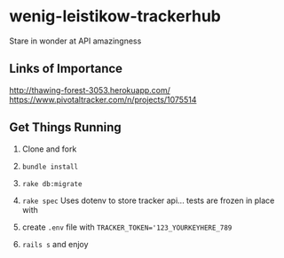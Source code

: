 wenig-leistikow-trackerhub
==========================

Stare in wonder at API amazingness

## Links of Importance

http://thawing-forest-3053.herokuapp.com/
https://www.pivotaltracker.com/n/projects/1075514

## Get Things Running
1. Clone and fork
1. `bundle install`
1. `rake db:migrate`
1. `rake spec` Uses dotenv to store tracker api... tests are frozen in place with

1. create `.env` file with `TRACKER_TOKEN='123_YOURKEYHERE_789`
1. `rails s` and enjoy

